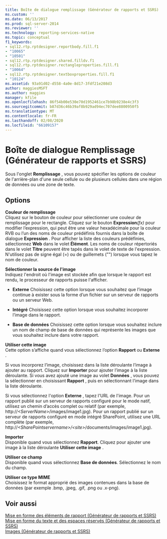 ```yaml
---
title: Boîte de dialogue remplissage (Générateur de rapports et SSRS) | Microsoft Docs
ms.custom: ''
ms.date: 06/13/2017
ms.prod: sql-server-2014
ms.reviewer: ''
ms.technology: reporting-services-native
ms.topic: conceptual
f1_keywords:
- sql12.rtp.rptdesigner.reportbody.fill.f1
- "10065"
- "10501"
- sql12.rtp.rptdesigner.shared.filldv.f1
- sql12.rtp.rptdesigner.rectangleproperties.fill.f1
- "10064"
- sql12.rtp.rptdesigner.textboxproperties.fill.f1
- "10124"
ms.assetid: 93a91d02-d558-4a0e-8d17-3fdf21e208d3
author: maggiesMSFT
ms.author: maggies
manager: kfile
ms.openlocfilehash: 86f54b00e530e70d1952461ce7b98b9238e4c3f3
ms.sourcegitcommit: b87d36c46b39af8b929ad94ec707dee8800950f5
ms.translationtype: MT
ms.contentlocale: fr-FR
ms.lasthandoff: 02/08/2020
ms.locfileid: "66109157"
---
```

# <a name="fill-dialog-box-report-builder-and-ssrs"></a>Boîte de dialogue Remplissage (Générateur de rapports et SSRS)
  Sous l'onglet **Remplissage** , vous pouvez spécifier les options de couleur de l'arrière-plan d'une seule cellule ou de plusieurs cellules dans une région de données ou une zone de texte.  
  
## <a name="options"></a>Options  
 **Couleur de remplissage**  
 Cliquez sur le bouton de couleur pour sélectionner une couleur de remplissage pour le rectangle. Cliquez sur le bouton **Expression**_(fx)_ pour modifier l’expression, qui peut être une valeur hexadécimale pour la couleur RVB ou l’un des noms de couleur prédéfinis fournis dans la boîte de dialogue **Expression** . Pour afficher la liste des couleurs prédéfinies, sélectionnez **Web** dans le volet **Élément**. Les noms de couleur répertoriés dans le volet **Titre** peuvent être tapés dans le volet de texte de l'expression. N'utilisez pas de signe égal (=) ou de guillemets ("") lorsque vous tapez le nom de couleur.  
  
 **Sélectionner la source de l'image**  
 Indiquez l'endroit où l'image est stockée afin que lorsque le rapport est rendu, le processeur de rapports puisse l'afficher.  
  
-   **Externe** Choisissez cette option lorsque vous souhaitez que l’image continue à exister sous la forme d’un fichier sur un serveur de rapports ou un serveur Web.  
  
-   **Intégré** Choisissez cette option lorsque vous souhaitez incorporer l’image dans le rapport.  
  
-   **Base de données** Choisissez cette option lorsque vous souhaitez inclure un nom de champ de base de données qui représente les images que vous souhaitez inclure dans votre rapport.  
  
 **Utiliser cette image**  
 Cette option s’affiche quand vous sélectionnez l’option **Rapport** ou **Externe** .  
  
 Si vous incorporez l’image, choisissez dans la liste déroulante l’image à ajouter au rapport. Cliquez sur **Importer** pour ajouter l’image à la liste déroulante. Si vous avez ajouté une image au volet **Données** , vous pouvez la sélectionner en choisissant **Rapport** , puis en sélectionnant l’image dans la liste déroulante.  
  
 Si vous sélectionnez l'option **Externe** , tapez l'URL de l'image. Pour un rapport publié sur un serveur de rapports configuré pour le mode natif, utilisez un chemin d’accès complet ou relatif (par exemple, http://*\<ServerName>*/images/image1.jpg). Pour un rapport publié sur un serveur de rapports configuré en mode intégré SharePoint, utilisez une URL complète (par exemple, http://*\<SharePointservername>/\<site>*/documents/images/image1.jpg).  
  
 **Importer**  
 Disponible quand vous sélectionnez **Rapport**. Cliquez pour ajouter une image à la liste déroulante **Utiliser cette image** .  
  
 **Utiliser ce champ**  
 Disponible quand vous sélectionnez **Base de données**. Sélectionnez le nom du champ.  
  
 **Utiliser ce type MIME**  
 Choisissez le format approprié des images contenues dans la base de données (par exemple .bmp, .jpeg, .gif, .png ou .x-png).  
  
## <a name="see-also"></a>Voir aussi  
 [Mise en forme des éléments de rapport &#40;Générateur de rapports et SSRS&#41;](report-design/formatting-report-items-report-builder-and-ssrs.md)   
 [Mise en forme du texte et des espaces réservés &#40;Générateur de rapports et SSRS&#41;](report-design/formatting-text-and-placeholders-report-builder-and-ssrs.md)   
 [Images &#40;Générateur de rapports et SSRS&#41;](report-design/images-report-builder-and-ssrs.md)  
  
  
